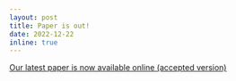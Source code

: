 ```yaml
---
layout: post
title: Paper is out!
date: 2022-12-22
inline: true
---
```


<a href="https://iopscience.iop.org/article/10.1209/0295-5075/acad9a">Our latest paper is now available online (accepted version)</a> 